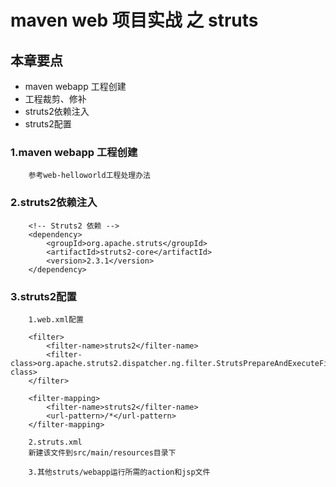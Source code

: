 # maven web 项目实战 之 struts
## 本章要点
* maven webapp 工程创建
* 工程裁剪、修补
* struts2依赖注入
* struts2配置

### 1.maven webapp 工程创建
		参考web-helloworld工程处理办法
		
### 2.struts2依赖注入
		<!-- Struts2 依赖 -->  
		<dependency>
		    <groupId>org.apache.struts</groupId>  
		    <artifactId>struts2-core</artifactId>  
		    <version>2.3.1</version>  
		</dependency> 
    
### 3.struts2配置
		1.web.xml配置
		
		<filter>  
		    <filter-name>struts2</filter-name>  
		    <filter-class>org.apache.struts2.dispatcher.ng.filter.StrutsPrepareAndExecuteFilter</filter-class>  
		</filter>  
		  
		<filter-mapping>  
		    <filter-name>struts2</filter-name>  
		    <url-pattern>/*</url-pattern>  
		</filter-mapping>    
		
		2.struts.xml
		新建该文件到src/main/resources目录下
		
		3.其他struts/webapp运行所需的action和jsp文件
		
